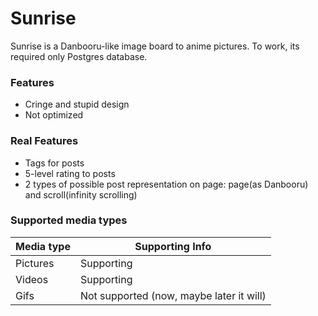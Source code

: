 # Sunrise

Sunrise is a Danbooru-like image board to anime pictures. To work, its required only Postgres database.


### Features

* Cringe and stupid design
* Not optimized

### Real Features

* Tags for posts
* 5-level rating to posts
* 2 types of possible post representation on page: page(as Danbooru) and scroll(infinity scrolling)


### Supported media types

| Media type | Supporting Info                          |
|------------|------------------------------------------|
| Pictures   | Supporting                               |
| Videos     | Supporting                               |
| Gifs       | Not supported (now, maybe later it will) |
